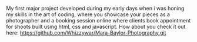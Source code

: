 My first major project developed during my early days when i was honing my skills in the art of coding, where you showcase your pieces as a photographer and a booking session online where clients book appointment for shoots built using html, css and javascript.
How about you check it out here: https://github.com/Whizzywar/Mara-Baylor-Photography.git
